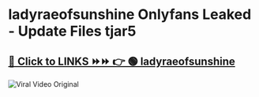 
 # ladyraeofsunshine Onlyfans Leaked - Update Files tjar5

## <h2><a href="https://clipsfans.com/ladyraeofsunshine&ref=git">🔗 Click to LINKS ⏩⏩ 👉 🟢 ladyraeofsunshine </a></h2>

<a href="https://clipsfans.com/ladyraeofsunshine&ref=git" rel="nofollow" data-target="animated-image.originalLink"><img src="https://i.ibb.co.com/xMMVF88/686577567.gif" alt="Viral Video Original" style="max-width: 100%; display: inline-block;" data-target="animated-image.originalImage"></a>

